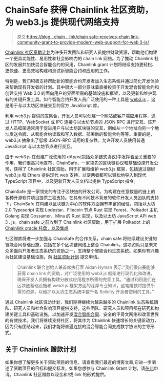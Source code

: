 # ChainSafe 获得 Chainlink 社区资助，为 web3.js 提供现代网络支持

> 原文:[https://blog . chain . link/chain safe-receives-chain link-community-grant-to-provide-modern-web-support-for-web 3-js/](https://blog.chain.link/chainsafe-receives-chainlink-community-grant-to-provide-modern-web-support-for-web3-js/)

[Chainlink 社区资助计划](https://chain.link/community/grants)为许多开发团队和研究人员提供财政资源，帮助他们构建一个更具功能性、易用性和社会影响力的 chain link 网络。为了推动 Chainlink 社区的发展并加快混合智能合约的采用，Chainlink grant 计划将继续支持更轻松、更快速、更高效地构建和测试新智能合约和应用的工作。

特别是，我们积极支持帮助新的智能合约开发者加入生态系统并通过简化开发体验来帮助现有开发者的计划。其中很大一部分意味着直接投资于开发混合智能合约和创建支持 Web 3.0 的面向用户的界面所需的基础设施和框架，以及更新和维护现有的关键开发工具。如今智能合约开发人员广泛使用的一种工具是 [web3.js](https://web3js.readthedocs.io/en/v1.3.4/) ，这是用于与以太坊区块链交互的官方 JavaScript 库。

利用 web3.js 提供的库集合，开发人员可以创建一个网站或客户端应用程序，通过 HTTP、WebSocket 或 IPC 连接与以太坊节点的 JSON RPC 进行交互。该开发人员框架通常用于促进用户与以太坊区块链的交互，例如从一个地址向另一个地址发送令牌、从智能合约读取和写入数据、部署新的智能合约等等。重要的是，web3.js 抽象出了低级 JSON-RPC 调用的复杂性，允许开发人员使用普通 JavaScript 与以太坊节点进行交互。

由于 web3.js 在创建广泛使用的 dApps(包括众多链式协议)中发挥着至关重要的作用，我们很高兴地宣布，ChainSafe，一家领先的区块链协议和基础设施开发公司，获得了 Chainlink 社区资助，用于扩展和维护 web3.js 框架，包括通过捆绑 web3.js 和 Ethers 提供现代 web 支持，以便两者都可以轻松地导入到现代 TypeScript 项目中，以及更新开发人员文档以提供 TypeScript 指令。

ChainSafe 是一家领先的专注于区块链的开发公司，为构建在任意数量的链上的各种开源软件项目提供工程支持。在具有不同技术背景的软件开发人员团队的支持下，ChainSafe 在构建以区块链为中心的软件方面拥有丰富的经验，包括以太坊 2.0 Typescript 实现 Lodestar、Filecoin 节点 Rust 实现 Forest、Polkadot 主机 Golang 实现 Gossamer、Mina 的 Rust 实现，以及以太坊 JavaScript API web 3 . js。chain safe 之前收到了 Chainlink 社区资助，用于扩展 Polkadot 上的 [Chainlink oracle 托盘，以及集成](https://blog.chain.link/chainsafe-receives-a-community-grant-to-expand-the-chainlink-oracle-pallet-on-polkadot/)

社区赠款将进一步加强与 ChainSafe 的合作关系，chain safe 将继续建设关键的智能合同基础设施，包括在多个区块链网络上整合 Chainlink。这项资助只是未来众多面向开发者生态系统的资助之一，支持整个智能合约生态系统。如果你有兴趣为社区建设基础设施，向 [社区资助计划](https://chainlinkgrants.typeform.com/to/efEbsq) 提交申请。

> Chainlink 联合创始人兼首席执行官 Aidan Hyman 表示:“我们很自豪能够获得 chain link 的资助，对广泛使用的 web3.js 框架进行现代化和改进，确保开发人员拥有构建分散式应用程序所需的完善工具。“通过利用我们在区块链基础设施和 web3.js 框架方面的深厚专业知识，这笔赠款将提供所需的资源，以维护以太坊生态系统中数千名 Solidity 开发者使用的工具。”

通过 Chainlink 社区资助计划，我们期待继续为越来越多的 Chainlink 生态系统团队、研究人员和社会影响项目提供支持，这些团队、研究人员和项目都在研究和构建关键工具和基础设施，以加速开发[混合智能合同](https://blog.chain.link/hybrid-smart-contracts-explained/)、安全的甲骨文网络和改善世界的有效技术。我们将继续支持社区，将其作为 Chainlink 快速增长的关键驱动力，因为只有团结起来，我们才能将普遍连接的混合智能合同变成数字协议的主导形式。

## 关于 Chainlink 赠款计划

如果你想了解更多关于资助项目的信息，请查看我们最近的博客文章,它进一步阐述了资助项目的目标和提交标准。如果您想参与 Chainlink Grant 计划，请[在此](https://chainlinkgrants.typeform.com/to/efEbsq)申请。Chainlink 社区赠款以现金和/或 link 的形式提供。